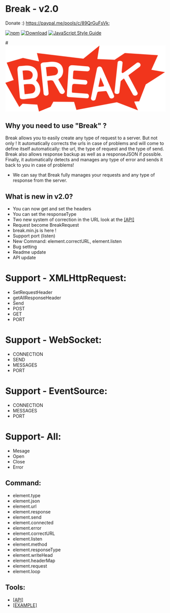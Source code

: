 # Break - v2.0

Donate :) https://paypal.me/pools/c/89QrGuFsVk;

[![npm](https://img.shields.io/npm/v/anticore.svg?style=plastic)]()
[![Download](https://img.shields.io/chocolatey/dt/scriptcs.svg?style=plastic)](https://github.com/YoannCHB/Break/blob/master/break.js)
[![JavaScript Style Guide](https://img.shields.io/badge/code_style-standard-brightgreen.svg)](https://fr.wikipedia.org/wiki/JavaScript)

#<img alt="Break" title="Break" src="img/break.png"/>

## Why you need to use "Break" ?

Break allows you to easily create any type of request to a server. But not only ! It automatically corrects the urls in case of problems and will come to define itself automatically: the url, the type of request and the type of send. Break also allows response backup as well as a responseJSON if possible. Finally, it automatically detects and manages any type of error and sends it back to you in case of problems!
* We can say that Break fully manages your requests and any type of response from the server.

## What is new in v2.0?

* You can now get and set the headers
* You can set the responseType
* Two new system of correction in the URL look at the [[API]](https://github.com/YoannCHB/Break/blob/master/doc/api.md)
* Request become BreakRequest
* break.min.js is here !
* Support port (listen)
* New Command: element.correctURL, element.listen
* Bug setting
* Readme update
* API update

# Support - XMLHttpRequest:
* SetRequestHeader
* getAllResponseHeader
* Send
* POST
* GET
* PORT

# Support - WebSocket:
* CONNECTION
* SEND
* MESSAGES
* PORT

# Support - EventSource:
* CONNECTION
* MESSAGES
* PORT

# Support- All:
* Mesage
* Open
* Close
* Error

Command:
---------------------------------------------------------------------
* element.type
* element.json
* element.url
* element.response
* element.send
* element.connected
* element.error
* element.correctURL
* element.listen
* element.method
* element.responseType
* element.writeHead
* element.headerMap
* element.request
* element.loop

## Tools:
* [[API]](https://github.com/YoannCHB/Break/blob/master/doc/api.md)
* [[EXAMPLE]](https://yoannchb.github.io/Break/)
